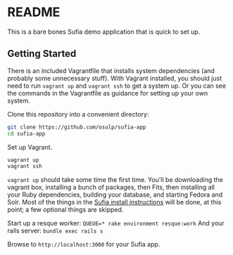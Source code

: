 README
=======

This is a bare bones Sufia demo application that is quick to set up.

Getting Started
----------------

There is an included Vagrantfile that installs system dependencies (and probably some unnecessary stuff). With Vagrant installed, you should just need to run ```vagrant up``` and ```vagrant ssh``` to get a system up. Or you can see the commands in the Vagrantfile as guidance for setting up your own system.

Clone this repository into a convenient directory:

```bash
git clone https://github.com/osulp/sufia-app
cd sufia-app
```

Set up Vagrant. 

```bash
vagrant up
vagrant ssh
```

```vagrant up``` should take some time the first time. You'll be downloading the vagrant box, installing a bunch of packages, then Fits, then installing all your Ruby dependencies, building your database, and starting Fedora and Solr. Most of the things in the [Sufia install instructions](https://github.com/projecthydra/sufia/blob/master/README.md) will be done, at this point; a few optional things are skipped. 

Start up a resque worker: ```QUEUE=* rake environment resque:work```
And your rails server: ```bundle exec rails s```

Browse to ```http://localhost:3000``` for your Sufia app.
